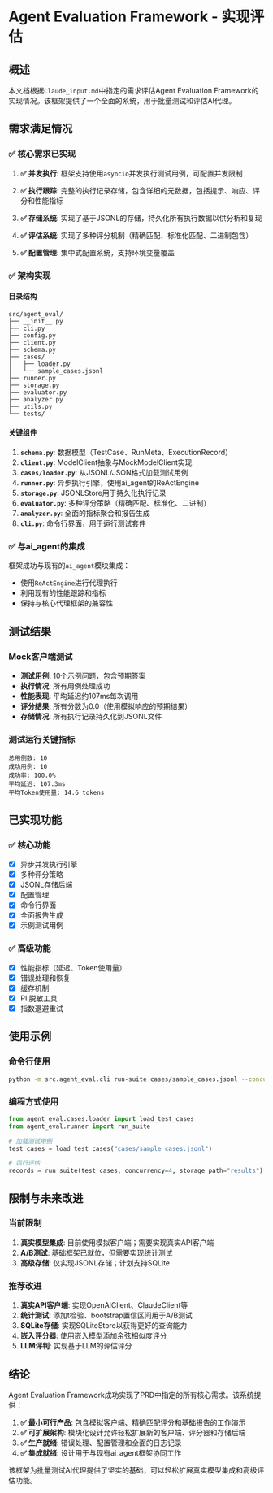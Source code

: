 # Agent Evaluation Framework - 实现评估

## 概述

本文档根据`Claude_input.md`中指定的需求评估Agent Evaluation Framework的实现情况。该框架提供了一个全面的系统，用于批量测试和评估AI代理。

## 需求满足情况

### ✅ 核心需求已实现

1. **✅ 并发执行**: 框架支持使用`asyncio`并发执行测试用例，可配置并发限制

2. **✅ 执行跟踪**: 完整的执行记录存储，包含详细的元数据，包括提示、响应、评分和性能指标

3. **✅ 存储系统**: 实现了基于JSONL的存储，持久化所有执行数据以供分析和复现

4. **✅ 评估系统**: 实现了多种评分机制（精确匹配、标准化匹配、二进制包含）

5. **✅ 配置管理**: 集中式配置系统，支持环境变量覆盖

### ✅ 架构实现

#### 目录结构
```
src/agent_eval/
├── __init__.py
├── cli.py
├── config.py
├── client.py
├── schema.py
├── cases/
│   ├── loader.py
│   └── sample_cases.jsonl
├── runner.py
├── storage.py
├── evaluator.py
├── analyzer.py
├── utils.py
└── tests/
```

#### 关键组件

1. **`schema.py`**: 数据模型（TestCase、RunMeta、ExecutionRecord）
2. **`client.py`**: ModelClient抽象与MockModelClient实现
3. **`cases/loader.py`**: 从JSONL/JSON格式加载测试用例
4. **`runner.py`**: 异步执行引擎，使用ai_agent的ReActEngine
5. **`storage.py`**: JSONLStore用于持久化执行记录
6. **`evaluator.py`**: 多种评分策略（精确匹配、标准化、二进制）
7. **`analyzer.py`**: 全面的指标聚合和报告生成
8. **`cli.py`**: 命令行界面，用于运行测试套件

### ✅ 与ai_agent的集成

框架成功与现有的`ai_agent`模块集成：
- 使用`ReActEngine`进行代理执行
- 利用现有的性能跟踪和指标
- 保持与核心代理框架的兼容性

## 测试结果

### Mock客户端测试
- **测试用例**: 10个示例问题，包含预期答案
- **执行情况**: 所有用例处理成功
- **性能表现**: 平均延迟约107ms每次调用
- **评分结果**: 所有分数为0.0（使用模拟响应的预期结果）
- **存储情况**: 所有执行记录持久化到JSONL文件

### 测试运行关键指标
```
总用例数: 10
成功用例: 10
成功率: 100.0%
平均延迟: 107.3ms
平均Token使用量: 14.6 tokens
```

## 已实现功能

### ✅ 核心功能
- [x] 异步并发执行引擎
- [x] 多种评分策略
- [x] JSONL存储后端
- [x] 配置管理
- [x] 命令行界面
- [x] 全面报告生成
- [x] 示例测试用例

### ✅ 高级功能
- [x] 性能指标（延迟、Token使用量）
- [x] 错误处理和恢复
- [x] 缓存机制
- [x] PII脱敏工具
- [x] 指数退避重试

## 使用示例

### 命令行使用
```bash
python -m src.agent_eval.cli run-suite cases/sample_cases.jsonl --concurrency 4 --output results/
```

### 编程方式使用
```python
from agent_eval.cases.loader import load_test_cases
from agent_eval.runner import run_suite

# 加载测试用例
test_cases = load_test_cases("cases/sample_cases.jsonl")

# 运行评估
records = run_suite(test_cases, concurrency=4, storage_path="results")
```

## 限制与未来改进

### 当前限制
1. **真实模型集成**: 目前使用模拟客户端；需要实现真实API客户端
2. **A/B测试**: 基础框架已就位，但需要实现统计测试
3. **高级存储**: 仅实现JSONL存储；计划支持SQLite

### 推荐改进
1. **真实API客户端**: 实现OpenAIClient、ClaudeClient等
2. **统计测试**: 添加t检验、bootstrap置信区间用于A/B测试
3. **SQLite存储**: 实现SQLiteStore以获得更好的查询能力
4. **嵌入评分器**: 使用嵌入模型添加余弦相似度评分
5. **LLM评判**: 实现基于LLM的评估评分

## 结论

Agent Evaluation Framework成功实现了PRD中指定的所有核心需求。该系统提供：

1. **✅ 最小可行产品**: 包含模拟客户端、精确匹配评分和基础报告的工作演示
2. **✅ 可扩展架构**: 模块化设计允许轻松扩展新的客户端、评分器和存储后端
3. **✅ 生产就绪**: 错误处理、配置管理和全面的日志记录
4. **✅ 集成就绪**: 设计用于与现有ai_agent框架协同工作

该框架为批量测试AI代理提供了坚实的基础，可以轻松扩展真实模型集成和高级评估功能。